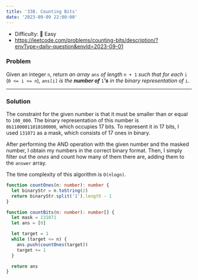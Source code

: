 ```yaml
---
title: '338. Counting Bits'
date: '2023-09-09 22:00:00'
---
```


- Difficulty: 🍰 Easy
- https://leetcode.com/problems/counting-bits/description/?envType=daily-question&envId=2023-09-01

### Problem

Given an integer `n`, return _an array_ `ans` _of length_ `n + 1` _such that for each_ `i` (`0 <= i <= n`)_,_ `ans[i]` _is the **number of**_ `1`_**'s** in the binary representation of_ `i`.

---

### Solution

The constraint for the given number is that it must be smaller than or equal to `100_000`. The binary representation of this number is `0b11000011010100000`, which occupies 17 bits. To represent it in 17 bits, I used `131071` as a mask, which consists of 17 ones in binary.

After performing the AND operation with the given number and the masked number, I obtain my numbers in the correct binary format. Then, I simply filter out the _ones_ and count how many of them there are, adding them to the `answer` array.

The time complexity of this algorithm is `O(nlogn)`.

```ts
function countOnes(n: number): number {
  let binaryStr = n.toString(2)
  return binaryStr.split('1').length - 1
}

function countBits(n: number): number[] {
  let mask = 131071
  let ans = [0]

  let target = 1
  while (target <= n) {
    ans.push(countOnes(target))
    target += 1
  }

  return ans
}
```
